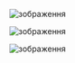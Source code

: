 ![зображення](https://github.com/EgorSafuanovWork/WebApplicationHW1/assets/150459399/6883c212-2900-4846-b603-e10f328c9761)

![зображення](https://github.com/EgorSafuanovWork/WebApplicationHW1/assets/150459399/92d02062-a342-4a92-9610-65a18fa8da4d)

![зображення](https://github.com/EgorSafuanovWork/WebApplicationHW1/assets/150459399/5d0b407a-5f85-4433-81a3-2029cf688fdb)

